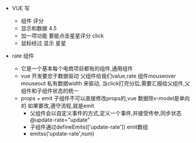 - VUE 写
    - 组件 评分
    - 显示和数据    4.5
    - 加一项功能 要能点击星星评分 click
    - 鼠标经过 显示 星星

- rate 组件
    - 它是一个基本每个电商项目都有的组件,通用组件
    - vue 开发要忠于数据驱动
        父组件给我们value,rate 组件mouseover mouseout 私有数据width 来驱动,
        当click打完分后,需要汇报给父组件,父组件和子组件状态的统一
    - props + emit 
        子组件不可以直接修改props的,vue 数据除v-model是单向的
        如果要改,遵守流程,就是emit
        - 父组件会以自定义事件的方式,定义一个事件,并接受传参,同步状态
            @update-rate="update"
        - 子组件通过defineEmits(['update-rate']) emit数组
        - emitss('update-rate',num)
